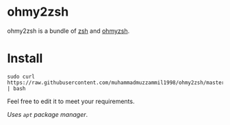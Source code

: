 # ohmy2zsh
ohmy2zsh is a bundle of [zsh](http://www.zsh.org/) and [ohmyzsh](http://ohmyz.sh/).

# Install
```shell
sudo curl https://raw.githubusercontent.com/muhammadmuzzammil1998/ohmy2zsh/master/install.sh | bash
```

Feel free to edit it to meet your requirements.

_Uses `apt` package manager_.
